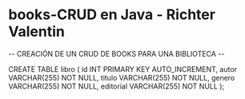 # books-CRUD en Java - Richter Valentin

-- CREACIÓN DE UN CRUD DE BOOKS PARA UNA BIBLIOTECA --

CREATE TABLE libro (
id INT PRIMARY KEY AUTO_INCREMENT,
autor VARCHAR(255) NOT NULL,
titulo VARCHAR(255) NOT NULL,
genero VARCHAR(255) NOT NULL,
editorial VARCHAR(255) NOT NULL
);